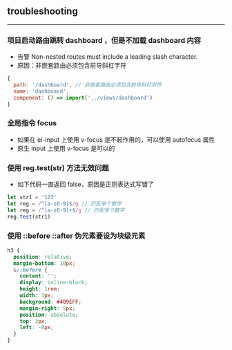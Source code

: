 ## troubleshooting
----------
### 项目启动路由跳转 dashboard ，但是不加载 dashboard 内容  
* 告警 Non-nested routes must include a leading slash character.   
* 原因：非嵌套路由必须包含前导斜杠字符
```js
{
  path: '/dashboard', // 非嵌套路由必须包含前导斜杠字符
  name: 'dashboard',
  component: () => import('../views/dashboard')
}
```

### 全局指令 focus 
* 如果在 el-input 上使用 v-focus 是不起作用的，可以使用 autofocus 属性
* 原生 input 上使用 v-focus 是可以的

### 使用 reg.test(str) 方法无效问题
* 如下代码一直返回 false，原因是正则表达式写错了
```js
let str1 = '123'
let reg = /^[a-z0-9]$/g // 匹配单个数字
let reg = /^[a-z0-9]+$/g // 匹配多个数字
reg.test(str1)
```

### 使用 ::before ::after 伪元素要设为块级元素
```css
h3 {
  position: relative;
  margin-bottom: 10px;
  &::before {
    content: '';
    display: inline-block;
    height: 1rem;
    width: 3px;
    background: #409EFF;
    margin-right: 5px;
    position: absolute;
    top: 3px;
    left: -8px;
  }
}
```